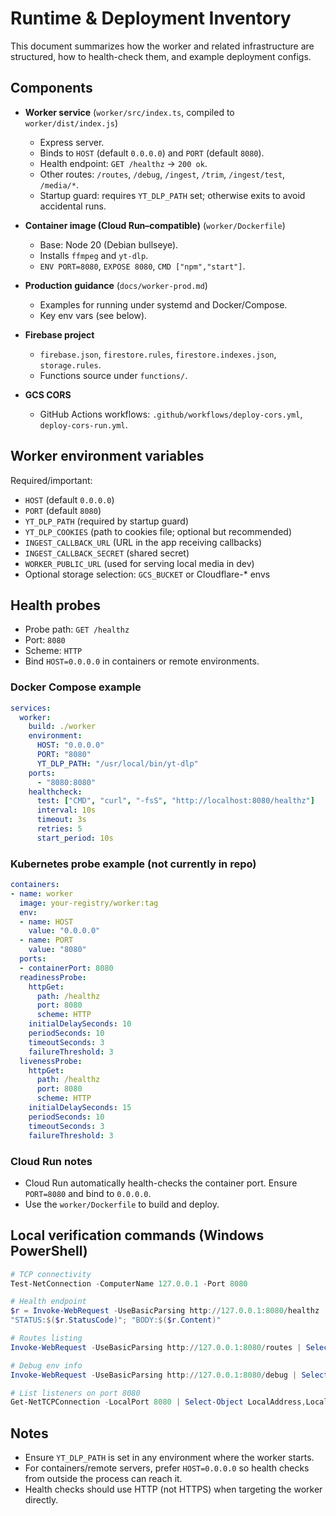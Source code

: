 # Runtime & Deployment Inventory

This document summarizes how the worker and related infrastructure are structured, how to health-check them, and example deployment configs.

## Components

- **Worker service** (`worker/src/index.ts`, compiled to `worker/dist/index.js`)
  - Express server.
  - Binds to `HOST` (default `0.0.0.0`) and `PORT` (default `8080`).
  - Health endpoint: `GET /healthz` → `200 ok`.
  - Other routes: `/routes`, `/debug`, `/ingest`, `/trim`, `/ingest/test`, `/media/*`.
  - Startup guard: requires `YT_DLP_PATH` set; otherwise exits to avoid accidental runs.

- **Container image (Cloud Run–compatible)** (`worker/Dockerfile`)
  - Base: Node 20 (Debian bullseye).
  - Installs `ffmpeg` and `yt-dlp`.
  - `ENV PORT=8080`, `EXPOSE 8080`, `CMD ["npm","start"]`.

- **Production guidance** (`docs/worker-prod.md`)
  - Examples for running under systemd and Docker/Compose.
  - Key env vars (see below).

- **Firebase project**
  - `firebase.json`, `firestore.rules`, `firestore.indexes.json`, `storage.rules`.
  - Functions source under `functions/`.

- **GCS CORS**
  - GitHub Actions workflows: `.github/workflows/deploy-cors.yml`, `deploy-cors-run.yml`.

## Worker environment variables

Required/important:
- `HOST` (default `0.0.0.0`)
- `PORT` (default `8080`)
- `YT_DLP_PATH` (required by startup guard)
- `YT_DLP_COOKIES` (path to cookies file; optional but recommended)
- `INGEST_CALLBACK_URL` (URL in the app receiving callbacks)
- `INGEST_CALLBACK_SECRET` (shared secret)
- `WORKER_PUBLIC_URL` (used for serving local media in dev)
- Optional storage selection: `GCS_BUCKET` or Cloudflare-* envs

## Health probes

- Probe path: `GET /healthz`
- Port: `8080`
- Scheme: `HTTP`
- Bind `HOST=0.0.0.0` in containers or remote environments.

### Docker Compose example

```yaml
services:
  worker:
    build: ./worker
    environment:
      HOST: "0.0.0.0"
      PORT: "8080"
      YT_DLP_PATH: "/usr/local/bin/yt-dlp"
    ports:
      - "8080:8080"
    healthcheck:
      test: ["CMD", "curl", "-fsS", "http://localhost:8080/healthz"]
      interval: 10s
      timeout: 3s
      retries: 5
      start_period: 10s
```

### Kubernetes probe example (not currently in repo)

```yaml
containers:
- name: worker
  image: your-registry/worker:tag
  env:
  - name: HOST
    value: "0.0.0.0"
  - name: PORT
    value: "8080"
  ports:
  - containerPort: 8080
  readinessProbe:
    httpGet:
      path: /healthz
      port: 8080
      scheme: HTTP
    initialDelaySeconds: 10
    periodSeconds: 10
    timeoutSeconds: 3
    failureThreshold: 3
  livenessProbe:
    httpGet:
      path: /healthz
      port: 8080
      scheme: HTTP
    initialDelaySeconds: 15
    periodSeconds: 10
    timeoutSeconds: 3
    failureThreshold: 3
```

### Cloud Run notes

- Cloud Run automatically health-checks the container port. Ensure `PORT=8080` and bind to `0.0.0.0`.
- Use the `worker/Dockerfile` to build and deploy.

## Local verification commands (Windows PowerShell)

```powershell
# TCP connectivity
Test-NetConnection -ComputerName 127.0.0.1 -Port 8080

# Health endpoint
$r = Invoke-WebRequest -UseBasicParsing http://127.0.0.1:8080/healthz
"STATUS:$($r.StatusCode)"; "BODY:$($r.Content)"

# Routes listing
Invoke-WebRequest -UseBasicParsing http://127.0.0.1:8080/routes | Select-Object -ExpandProperty Content

# Debug env info
Invoke-WebRequest -UseBasicParsing http://127.0.0.1:8080/debug | Select-Object -ExpandProperty Content

# List listeners on port 8080
Get-NetTCPConnection -LocalPort 8080 | Select-Object LocalAddress,LocalPort,State,OwningProcess
```

## Notes

- Ensure `YT_DLP_PATH` is set in any environment where the worker starts.
- For containers/remote servers, prefer `HOST=0.0.0.0` so health checks from outside the process can reach it.
- Health checks should use HTTP (not HTTPS) when targeting the worker directly.
